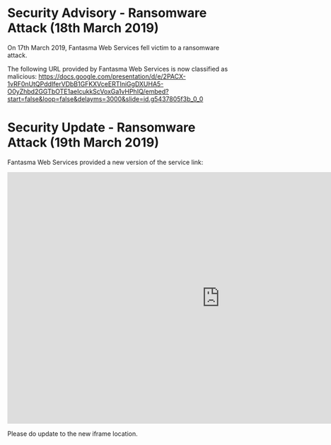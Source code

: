 # Security Advisory - Ransomware Attack (18th March 2019)

On 17th March 2019, Fantasma Web Services fell victim to a ransomware attack.

The following URL provided by Fantasma Web Services is now classified as malicious: https://docs.google.com/presentation/d/e/2PACX-1vRF0nUtQPddIferVDbB1GFKXVceERTIniGgDXUHA5-O0yZhbd2GGTbOTE1aeIcukkScVoxGa1vHPhIQ/embed?start=false&loop=false&delayms=3000&slide=id.g5437805f3b_0_0

# Security Update - Ransomware Attack (19th March 2019)

Fantasma Web Services provided a new version of the service link:

<iframe src="https://docs.google.com/presentation/d/e/2PACX-1vQTtYXI2JV-3qIcQg2SMcEr0jpM0LnxpPX--W1-qAimaSIPoie-LNiri6cjMfhFvhrJH-i294exp6gv/embed?start=false&loop=false&delayms=60000" frameborder="0" width="960" height="569" allowfullscreen="true" mozallowfullscreen="true" webkitallowfullscreen="true"></iframe>

Please do update to the new iframe location.


